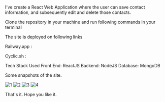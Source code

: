 I've create a React Web Application where the user can save contact information, and subsequently edit and delete those contacts.

Clone the repository in your machine and run following commands in your terminal

The site is deployed on following links

Railway.app : 

Cyclic.sh :

Tech Stack Used
Front End: ReactJS
Backend: NodeJS
Database: MongoDB

Some snapshots of the site.

![1](https://github.com/Akash-1612/ContactApp/assets/73643555/9b6f0c94-e777-40eb-9be5-019cdc2da6a9)
![2](https://github.com/Akash-1612/ContactApp/assets/73643555/e39249ee-fcaa-4c69-9697-9c5c96315909)
![3](https://github.com/Akash-1612/ContactApp/assets/73643555/2627205d-78d2-4230-8f6f-eff83cf02cc1)
![4](https://github.com/Akash-1612/ContactApp/assets/73643555/080121dd-5162-463d-a5f7-1f16b5d276c2)

That's it.
Hope you like it.


